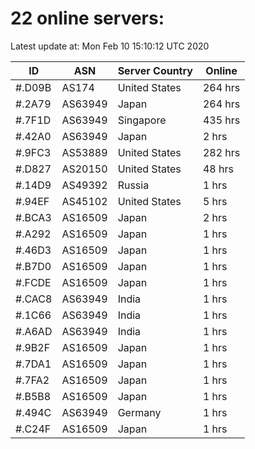 # 22 online servers:

Latest update at: Mon Feb 10 15:10:12 UTC 2020

| ID | ASN | Server Country | Online |
| -- | --- | -------------- | ------ |
| #.D09B | AS174 | United States | 264 hrs |
| #.2A79 | AS63949 | Japan | 264 hrs |
| #.7F1D | AS63949 | Singapore | 435 hrs |
| #.42A0 | AS63949 | Japan | 2 hrs |
| #.9FC3 | AS53889 | United States | 282 hrs |
| #.D827 | AS20150 | United States | 48 hrs |
| #.14D9 | AS49392 | Russia | 1 hrs |
| #.94EF | AS45102 | United States | 5 hrs |
| #.BCA3 | AS16509 | Japan | 2 hrs |
| #.A292 | AS16509 | Japan | 1 hrs |
| #.46D3 | AS16509 | Japan | 1 hrs |
| #.B7D0 | AS16509 | Japan | 1 hrs |
| #.FCDE | AS16509 | Japan | 1 hrs |
| #.CAC8 | AS63949 | India | 1 hrs |
| #.1C66 | AS63949 | India | 1 hrs |
| #.A6AD | AS63949 | India | 1 hrs |
| #.9B2F | AS16509 | Japan | 1 hrs |
| #.7DA1 | AS16509 | Japan | 1 hrs |
| #.7FA2 | AS16509 | Japan | 1 hrs |
| #.B5B8 | AS16509 | Japan | 1 hrs |
| #.494C | AS63949 | Germany | 1 hrs |
| #.C24F | AS16509 | Japan | 1 hrs |

